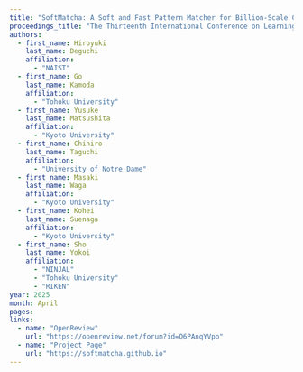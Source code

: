```yaml
---
title: "SoftMatcha: A Soft and Fast Pattern Matcher for Billion-Scale Corpus Searches"
proceedings_title: "The Thirteenth International Conference on Learning Representations (ICLR 2025)"
authors:
  - first_name: Hiroyuki
    last_name: Deguchi
    affiliation:
      - "NAIST"
  - first_name: Go
    last_name: Kamoda
    affiliation:
      - "Tohoku University"
  - first_name: Yusuke
    last_name: Matsushita
    affiliation:
      - "Kyoto University"
  - first_name: Chihiro
    last_name: Taguchi
    affiliation:
      - "University of Notre Dame"
  - first_name: Masaki
    last_name: Waga
    affiliation:
      - "Kyoto University"
  - first_name: Kohei
    last_name: Suenaga
    affiliation:
      - "Kyoto University"
  - first_name: Sho
    last_name: Yokoi
    affiliation:
      - "NINJAL"
      - "Tohoku University"
      - "RIKEN"
year: 2025
month: April
pages: 
links:
  - name: "OpenReview"
    url: "https://openreview.net/forum?id=Q6PAnqYVpo"
  - name: "Project Page"
    url: "https://softmatcha.github.io"
---
```

